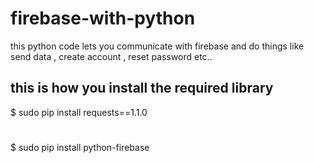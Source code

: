 # firebase-with-python
this python code lets you communicate with firebase and do things like send data , create account , reset password etc..
## this is how you install the required library
$ sudo pip install requests==1.1.0
#
$ sudo pip install python-firebase
